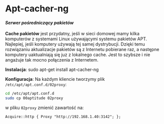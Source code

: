 # Apt-cacher-ng
#### _Serwer pośredniczący pakietów_

**Cache pakietów** jest przydatny, jeśli w sieci domowej mamy kilka komputerów z systemami Linux używającymi systemu pakietów APT. Najlepiej, jeśli komputery używają tej samej dystrybucji. Dzięki temu rozwiązaniu aktualizacje pakietów są z Internetu pobierane raz, a następne komputery uaktualniają się juz z lokalnego cache. Jest to szybsze i nie angażuje tak mocno połączenia z Internetem.

**Instalacja**:
sudo apt-get install apt-cacher-ng

**Konfiguracja**:
Na każdym kliencie tworzymy plik `/etc/apt/apt.conf.d/02proxy`:
```bash
cd /etc/apt/apt.conf.d
sudo cp 00aptitude 02proxy
```
w pliku `02proxy` zmienić zawartość na:
```
Acquire::http { Proxy "http://192.168.1.40:3142"; };
```
